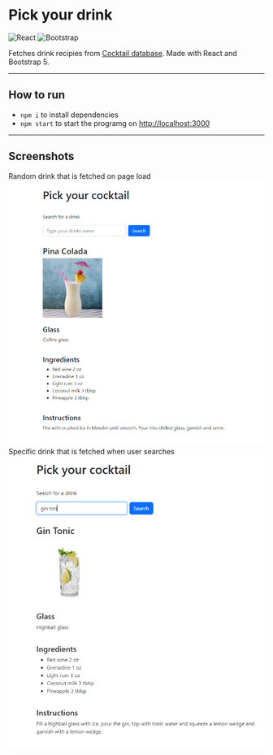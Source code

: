# Pick your drink
![React](https://img.shields.io/badge/react-%2320232a.svg?style=for-the-badge&logo=react&logoColor=%2361DAFB)
![Bootstrap](https://img.shields.io/badge/bootstrap-%23563D7C.svg?style=for-the-badge&logo=bootstrap&logoColor=white)

Fetches drink recipies from [Cocktail database](https://www.thecocktaildb.com). Made with React and Bootstrap 5.

--- 
## How to run

- `npm i` to install dependencies
- `npm start` to start the programg on [http://localhost:3000](http://localhost:3000)

---
## Screenshots

Random drink that is fetched on page load
![Random drink](images/random.png)
Specific drink that is fetched when user searches
![Specific drink](images/specific.png)